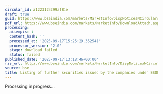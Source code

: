```yaml
---
circular_id: a122312a299af81e
draft: true
guid: https://www.bseindia.com/markets/MarketInfo/DispNoticesNCirculars.aspx?Noticeid={41294ACD-86C0-4945-8909-48893C8C536A}&noticeno=20250917-46&dt=09/17/2025&icount=46&totcount=56&flag=0
pdf_url: https://www.bseindia.com/markets/MarketInfo/DownloadAttach.aspx?id=20250917-46&attachedId=
processing:
  attempts: 1
  content_hash: ''
  processed_at: '2025-09-17T15:25:29.352541'
  processor_version: '2.0'
  stage: download_failed
  status: failed
published_date: '2025-09-17T13:18:46+00:00'
rss_url: https://www.bseindia.com/markets/MarketInfo/DispNoticesNCirculars.aspx?Noticeid={41294ACD-86C0-4945-8909-48893C8C536A}&noticeno=20250917-46&dt=09/17/2025&icount=46&totcount=56&flag=0
source: bse
title: Listing of further securities issued by the companies under ESOP/ESOS
---
```


Processing in progress...